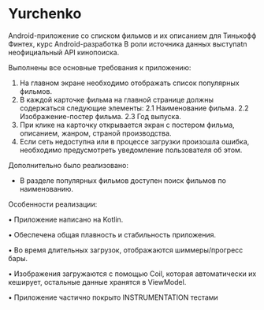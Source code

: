 # Yurchenko

Android-приложение со списком фильмов и их описанием для Тинькофф Финтех, курс Android-разработка
В роли источника данных выступаtn неофициальный API кинопоиска.

Выполнены все основные требования к приложению: 
1. На главном экране необходимо отображать список популярных фильмов.
2. В каждой карточке фильма на главной странице должны содержаться следующие элементы:
2.1 Наименование фильма.
2.2 Изображение-постер фильма.
2.3 Год выпуска.
3. При клике на карточку открывается экран с постером фильма, описанием, жанром, страной 
производства.
4. Если сеть недоступна или в процессе загрузки произошла ошибка, необходимо предусмотреть 
уведомление пользователя об этом.

Дополнительно было реализовано:
- В разделе популярных фильмов доступен поиск фильмов по наименованию.

Особенности реализации:

• Приложение написано на Kotlin.

• Обеспечена общая плавность и стабильность приложения.

• Во время длительных загрузок, отображаются шиммеры/прогресс бары.

• Изображения загружаются с помощью Coil, которая автоматически их кеширует, 
остальные данные хранятся в ViewModel.

• Приложение частично покрыто INSTRUMENTATION тестами
